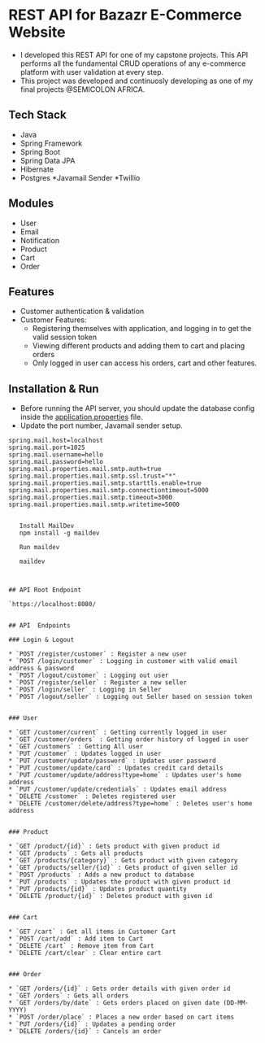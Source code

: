 # REST API for Bazazr E-Commerce Website

* I developed this REST API for one of my capstone projects. This API performs all the fundamental CRUD operations of any e-commerce platform with user validation at every step.
* This project was developed and continuosly developing as one of my final projects @SEMICOLON AFRICA. 

## Tech Stack

* Java
* Spring Framework
* Spring Boot
* Spring Data JPA
* Hibernate
* Postgres
*Javamail Sender
*Twillio

## Modules

* User
* Email
* Notification 
* Product 
* Cart 
* Order 

## Features

* Customer authentication & validation 
* Customer Features:
    * Registering themselves with application, and logging in to get the valid session token
    * Viewing different products and adding them to cart and placing orders
    * Only logged in user can access his orders, cart and other features.


## Installation & Run

* Before running the API server, you should update the database config inside the [application.properties](E-Commerce-Backend\src\main\resources\application.properties) file. 
* Update the port number, Javamail sender setup.

```
spring.mail.host=localhost
spring.mail.port=1025
spring.mail.username=hello
spring.mail.password=hello
spring.mail.properties.mail.smtp.auth=true
spring.mail.properties.mail.smtp.ssl.trust="*"
spring.mail.properties.mail.smtp.starttls.enable=true
spring.mail.properties.mail.smtp.connectiontimeout=5000
spring.mail.properties.mail.smtp.timeout=3000
spring.mail.properties.mail.smtp.writetime=5000
 

```
       Install MailDev
       npm install -g maildev
       
       Run maildev
       
       maildev
``````````````````       
       

## API Root Endpoint

`https://localhost:8080/


## API  Endpoints

### Login & Logout 

* `POST /register/customer` : Register a new user
* `POST /login/customer` : Logging in customer with valid email address & password
* `POST /logout/customer` : Logging out user
* `POST /register/seller` : Register a new seller
* `POST /login/seller` : Logging in Seller
* `POST /logout/seller` : Logging out Seller based on session token


### User

* `GET /customer/current` : Getting currently logged in user
* `GET /customer/orders` : Getting order history of logged in user
* `GET /customers` : Getting All user
* `PUT /customer` : Updates logged in user
* `PUT /customer/update/password` : Updates user password
* `PUT /customer/update/card` : Updates credit card details
* `PUT /customer/update/address?type=home` : Updates user's home address
* `PUT /customer/update/credentials` : Updates email address
* `DELETE /customer` : Deletes registered user
* `DELETE /customer/delete/address?type=home` : Deletes user's home address


### Product 

* `GET /product/{id}` : Gets product with given product id
* `GET /products` : Gets all products
* `GET /products/{category}` : Gets product with given category
* `GET /products/seller/{id}` : Gets product of given seller id
* `POST /products` : Adds a new product to database
* `PUT /products` : Updates the product with given product id
* `PUT /products/{id}` : Updates product quantity
* `DELETE /product/{id}` : Deletes product with given id


### Cart 

* `GET /cart` : Get all items in Customer Cart
* `POST /cart/add` : Add item to Cart
* `DELETE /cart` : Remove item from Cart
* `DELETE /cart/clear` : Clear entire cart


### Order 

* `GET /orders/{id}` : Gets order details with given order id
* `GET /orders` : Gets all orders
* `GET /orders/by/date` : Gets orders placed on given date (DD-MM-YYYY)
* `POST /order/place` : Places a new order based on cart items
* `PUT /orders/{id}` : Updates a pending order
* `DELETE /orders/{id}` : Cancels an order
